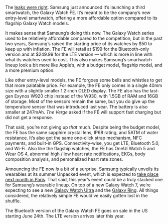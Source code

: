 The [leaks were right](/2024/6/4/24171225/samsung-galaxy-watch-fe-leak-cheaper). Samsung just announced it’s launching a third smartwatch, the Galaxy Watch FE. It’s meant to be the company’s new entry-level smartwatch, offering a more affordable option compared to its flagship Galaxy Watch models.

It makes sense that Samsung’s doing this now. The Galaxy Watch series used to be relatively affordable compared to the competition, but in the past two years, Samsung’s raised the starting price of its watches by $50 to keep up with inflation. The FE will retail at $199 for the Bluetooth-only version and at $249.99 for the LTE version — which is more in line with what its watches used to cost. This also makes Samsung’s smartwatch lineup look a bit more like Apple’s, with a budget model, flagship model, and a more premium option.

Like other entry-level models, the FE forgoes some bells and whistles to get that more palatable price. For example, the FE only comes in a single 40mm size with a slightly smaller 1.2-inch OLED display. The FE also has the last-gen Exynos W920 chip instead of the W930, with 1.5GB of RAM and 16GB of storage. Most of the sensors remain the same, but you do give up the temperature sensor that was introduced last year. The battery is also smaller at 247mAh. *The Verge* asked if the FE will support fast charging but did not get a response.

That said, you’re not giving up *that* much. Despite being the budget model, the FE has the same sapphire crystal lens, IP68 rating, and 5ATM of water resistance. It’s also got the same one-click strap mechanism, NFC payments, and built-in GPS. Connectivity-wise, you get LTE, Bluetooth 5.0, and Wi-Fi. Also like the flagship watches, the FE has OneUI Watch 5 and Wear OS 4, abnormal high / low heart rate notifications, EKGs, body composition analysis, and personalized heart rate zones.

Announcing the FE now *is* a bit of a surprise. Samsung typically unveils its wearables at its summer Unpacked event, which is expected to [take place next month in Paris](/2024/5/24/24163832/samsung-unpacked-rumored-for-july-10th-in-paris). That said, this year’s event could be a truly stacked one for Samsung’s wearable lineup. On top of a new Galaxy Watch 7, we’re expecting to see a new [Galaxy Watch Ultra](/2024/5/24/24163867/samsung-galaxy-watch7-ultra-leak-square) and the [Galaxy Ring](/2024/2/26/24082729/samsung-has-big-ambitions-for-the-galaxy-ring). All things considered, the relatively simple FE would’ve easily gotten lost in the shuffle.

The Bluetooth version of the Galaxy Watch FE goes on sale in the US starting June 24th. The LTE version arrives later this year.
